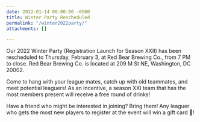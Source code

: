 ```yaml
---
date: 2022-01-14 00:00:00 -0500
title: Winter Party Rescheduled
permalink: "/winter2022party/"
attachments: []

---
```

Our 2022 Winter Party (Registration Launch for Season XXII) has been rescheduled to Thursday, February 3, at Red Bear Brewing Co., from 7 PM to close. Red Bear Brewing Co. is located at 209 M St NE, Washington, DC 20002.  
  
Come to hang with your league mates, catch up with old teammates, and meet potential leaguers! As an incentive, a season XXI team that has the most members present will receive a free round of drinks!  
  
Have a friend who might be interested in joining? Bring them! Any leaguer who gets the most new players to register at the event will win a gift card 💸!